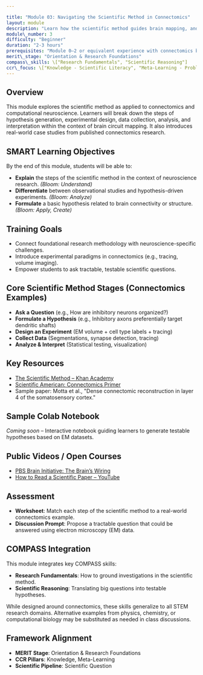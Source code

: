 ```yaml
---

title: "Module 03: Navigating the Scientific Method in Connectomics"
layout: module
description: "Learn how the scientific method guides brain mapping, and develop your ability to ask testable neuroscience questions."
module\_number: 3
difficulty: "Beginner"
duration: "2-3 hours"
prerequisites: "Module 0–2 or equivalent experience with connectomics basics"
merit\_stage: "Orientation & Research Foundations"
compass\_skills: \["Research Fundamentals", "Scientific Reasoning"]
ccr\_focus: \["Knowledge - Scientific Literacy", "Meta-Learning - Problem Framing"]
---
```


## Overview

This module explores the scientific method as applied to connectomics and computational neuroscience. Learners will break down the steps of hypothesis generation, experimental design, data collection, analysis, and interpretation within the context of brain circuit mapping. It also introduces real-world case studies from published connectomics research.

## SMART Learning Objectives

By the end of this module, students will be able to:

* **Explain** the steps of the scientific method in the context of neuroscience research. *(Bloom: Understand)*
* **Differentiate** between observational studies and hypothesis-driven experiments. *(Bloom: Analyze)*
* **Formulate** a basic hypothesis related to brain connectivity or structure. *(Bloom: Apply, Create)*

## Training Goals

* Connect foundational research methodology with neuroscience-specific challenges.
* Introduce experimental paradigms in connectomics (e.g., tracing, volume imaging).
* Empower students to ask tractable, testable scientific questions.

## Core Scientific Method Stages (Connectomics Examples)

* **Ask a Question** (e.g., How are inhibitory neurons organized?)
* **Formulate a Hypothesis** (e.g., Inhibitory axons preferentially target dendritic shafts)
* **Design an Experiment** (EM volume + cell type labels + tracing)
* **Collect Data** (Segmentations, synapse detection, tracing)
* **Analyze & Interpret** (Statistical testing, visualization)

## Key Resources

* [The Scientific Method – Khan Academy](https://www.khanacademy.org/science/high-school-biology/hs-biology-foundations/hs-the-science-of-biology/a/the-science-of-biology-review)
* [Scientific American: Connectomics Primer](https://www.scientificamerican.com/article/what-is-connectomics/)
* Sample paper: Motta et al., "Dense connectomic reconstruction in layer 4 of the somatosensory cortex."

## Sample Colab Notebook

*Coming soon* – Interactive notebook guiding learners to generate testable hypotheses based on EM datasets.

## Public Videos / Open Courses

* [PBS Brain Initiative: The Brain’s Wiring](https://www.pbs.org/video/the-brains-wiring-l4zydr/)
* [How to Read a Scientific Paper – YouTube](https://www.youtube.com/watch?v=t2K6mJkSw9U)

## Assessment

* **Worksheet**: Match each step of the scientific method to a real-world connectomics example.
* **Discussion Prompt**: Propose a tractable question that could be answered using electron microscopy (EM) data.

## COMPASS Integration

This module integrates key COMPASS skills:

* **Research Fundamentals**: How to ground investigations in the scientific method.
* **Scientific Reasoning**: Translating big questions into testable hypotheses.

While designed around connectomics, these skills generalize to all STEM research domains. Alternative examples from physics, chemistry, or computational biology may be substituted as needed in class discussions.

## Framework Alignment

* **MERIT Stage**: Orientation & Research Foundations
* **CCR Pillars**: Knowledge, Meta-Learning
* **Scientific Pipeline**: Scientific Question
